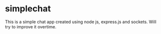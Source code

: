 # simplechat
This is a simple chat app created using node js, express.js and sockets. 
Will try to improve it overtime.
